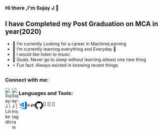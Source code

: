 ### Hi there ,I'm Sujay J 👋
## I have Completed my Post Graduation on MCA in year(2020)


- 🔭 I’m currently Looking for a career in MachineLearning
- 🌱 I’m currently learning everything and Everyday 🤣
- 👯 I would like listen to music 
- 🥅 Goals: Never go to sleep without learning atleast one new thing
- ⚡ Fun fact: Always exicted in knowing recent things


### Connect with me:

[<img align="left" alt="Sujay-J | LinkedIn" width="22px" src="https://cdn.jsdelivr.net/npm/simple-icons@v3/icons/linkedin.svg" />][Linkedin]
[<img align="left" alt="Sujay-J | Instagram" width="22px" src="https://cdn.jsdelivr.net/npm/simple-icons@v3/icons/instagram.svg" />][instagram]

### Languages and Tools:

[<img align="left" alt="Visual Studio Code" width="26px" src="https://raw.githubusercontent.com/github/explore/80688e429a7d4ef2fca1e82350fe8e3517d3494d/topics/visual-studio-code/visual-studio-code.png" />]
[<img align="left" alt="Git" width="26px" src="https://raw.githubusercontent.com/github/explore/80688e429a7d4ef2fca1e82350fe8e3517d3494d/topics/git/git.png" />]
[<img align="left" alt="GitHub" width="26px" src="https://raw.githubusercontent.com/github/explore/78df643247d429f6cc873026c0622819ad797942/topics/github/github.png" />]





[linkedin]:linkedin.com/in/sujay-j-2a70b5190 
[instagram]: https://www.instagram.com/sujay_aka_charlie/